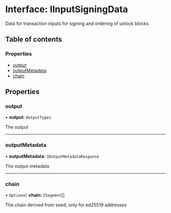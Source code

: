 # Interface: IInputSigningData

Data for transaction inputs for signing and ordering of unlock blocks

## Table of contents

### Properties

- [output](IInputSigningData.md#output)
- [outputMetadata](IInputSigningData.md#outputmetadata)
- [chain](IInputSigningData.md#chain)

## Properties

### output

• **output**: `OutputTypes`

The output

---

### outputMetadata

• **outputMetadata**: `IOutputMetadataResponse`

The output metadata

---

### chain

• `Optional` **chain**: `ISegment`[]

The chain derived from seed, only for ed25519 addresses
